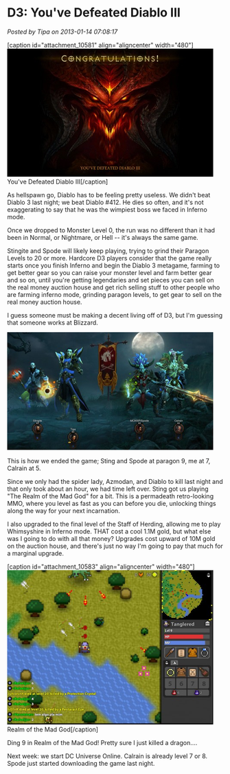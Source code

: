 # D3: You've Defeated Diablo III

*Posted by Tipa on 2013-01-14 07:08:17*

[caption id="attachment\_10581" align="aligncenter" width="480"][![](../uploads/2013/01/Diablo-III-2013-01-13-23-13-32-63-480x298.jpg "You've Defeated Diablo III")](../uploads/2013/01/Diablo-III-2013-01-13-23-13-32-63.jpg) You've Defeated Diablo III[/caption]

As hellspawn go, Diablo has to be feeling pretty useless. We didn't beat Diablo 3 last night; we beat Diablo #412. He dies so often, and it's not exaggerating to say that he was the wimpiest boss we faced in Inferno mode.

Once we dropped to Monster Level 0, the run was no different than it had been in Normal, or Nightmare, or Hell -- it's always the same game.

Stingite and Spode will likely keep playing, trying to grind their Paragon Levels to 20 or more. Hardcore D3 players consider that the game really starts once you finish Inferno and begin the Diablo 3 metagame, farming to get better gear so you can raise your monster level and farm better gear and so on, until you're getting legendaries and set pieces you can sell on the real money auction house and get rich selling stuff to other people who are farming inferno mode, grinding paragon levels, to get gear to sell on the real money auction house.

I guess someone must be making a decent living off of D3, but I'm guessing that someone works at Blizzard.

[![](../uploads/2013/01/Diablo-III-2013-01-13-23-16-40-79-480x274.jpg "Diablo III 2013-01-13 23-16-40-79")](../uploads/2013/01/Diablo-III-2013-01-13-23-16-40-79.jpg)

This is how we ended the game; Sting and Spode at paragon 9, me at 7, Calrain at 5.

Since we only had the spider lady, Azmodan, and Diablo to kill last night and that only took about an hour, we had time left over. Sting got us playing "The Realm of the Mad God" for a bit. This is a permadeath retro-looking MMO, where you level as fast as you can before you die, unlocking things along the way for your next incarnation.

I also upgraded to the final level of the Staff of Herding, allowing me to play Whimsyshire in Inferno mode. THAT cost a cool 1.1M gold, but what else was I going to do with all that money? Upgrades cost upward of 10M gold on the auction house, and there's just no way I'm going to pay that much for a marginal upgrade.

[caption id="attachment\_10583" align="aligncenter" width="480"][![](../uploads/2013/01/Fullscreen-capture-1142013-70214-AM-480x359.jpg "Realm of the Mad God")](../uploads/2013/01/Fullscreen-capture-1142013-70214-AM.jpg) Realm of the Mad God[/caption]

Ding 9 in Realm of the Mad God! Pretty sure I just killed a dragon....

Next week: we start DC Universe Online. Calrain is already level 7 or 8. Spode just started downloading the game last night.

